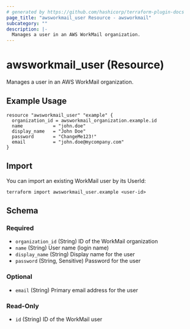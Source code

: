 ```yaml
---
# generated by https://github.com/hashicorp/terraform-plugin-docs
page_title: "awsworkmail_user Resource - awsworkmail"
subcategory: ""
description: |-
  Manages a user in an AWS WorkMail organization.
---
```


# awsworkmail_user (Resource)

Manages a user in an AWS WorkMail organization.

## Example Usage

```hcl
resource "awsworkmail_user" "example" {
  organization_id = awsworkmail_organization.example.id
  name           = "john.doe"
  display_name   = "John Doe"
  password       = "ChangeMe123!"
  email          = "john.doe@mycompany.com"
}
```

## Import

You can import an existing WorkMail user by its UserId:

```
terraform import awsworkmail_user.example <user-id>
```

<!-- schema generated by tfplugindocs -->
## Schema

### Required
- `organization_id` (String) ID of the WorkMail organization
- `name` (String) User name (login name)
- `display_name` (String) Display name for the user
- `password` (String, Sensitive) Password for the user

### Optional
- `email` (String) Primary email address for the user

### Read-Only
- `id` (String) ID of the WorkMail user
